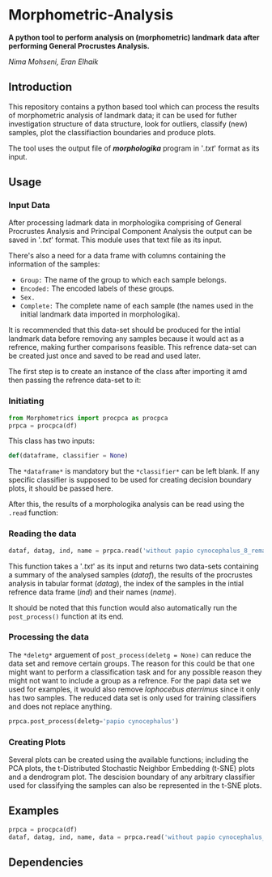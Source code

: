# Morphometric-Analysis

**A python tool to perform analysis on (morphometric) landmark data after performing General Procrustes Analysis.**

*Nima Mohseni, Eran Elhaik*


## Introduction

  This repository contains a python based tool which can process the results of morphometric analysis of landmark data; it can be used for futher investigation structure of data structure, look for outliers, classify (new) samples, plot the classifiaction boundaries and produce plots.

The tool uses the output file of ***morphologika*** program in '*.txt*' format as its input.

## Usage

### Input Data

  After processing ladmark data in morphologika comprising of General Procrustes Analysis and Principal Component Analysis the output can be saved in '*.txt*' format. This module uses that text file as its input.
  
 There's also a need for a data frame with columns containing the information of the samples:
 
* `Group:` The name of the group to which each sample belongs.
* `Encoded:` The encoded labels of these groups.
* `Sex.`
* `Complete:` The complete name of each sample (the names used in the initial landmark data imported in morphologika).

It is recommended that this data-set should be produced for the intial landmark data before removing any samples because it would act as a refrence, making further comparisons feasible.
This refrence data-set can be created just once and saved to be read and used later.

The first step is to create an instance of the class after importing it amd then passing the refrence data-set to it:

### Initiating

```python
from Morphometrics import procpca as procpca
prpca = procpca(df)
```

This class has two inputs:

```python
def(dataframe, classifier = None)
```
The `*dataframe*` is mandatory but the `*classifier*` can be left blank. If any specific classifier is supposed to be used for creating decision boundary plots, it should be passed here.

After this, the results of a morphologika analysis can be read using the `.read` function:

### Reading the data

```python
dataf, datag, ind, name = prpca.read('without papio cynocephalus_8_remains.txt')
```

This function takes a '*.txt*' as its input and returns two data-sets containing a summary of the analysed samples (*dataf*), the results of the procrustes analysis in tabular format (*datag*), the index of the samples in the intial refrence data frame (*ind*) and their names (*name*).

It should be noted that this function would also automatically run the `post_process()` function at its end.

### Processing the data

The `*deletg*` arguement of `post_process(deletg = None)` can reduce the data set and remove certain groups. The reason for this could be that one might want to perform a classification task and for any possible reason they might not want to include a group as a refrence. For the papi data set we used for examples, it would also remove *lophocebus aterrimus* since it only has two samples. The reduced data set is only used for training classifiers and does not replace anything.

```python
prpca.post_process(deletg='papio cynocephalus')
```

### Creating Plots

Several plots can be created using the available functions; including the PCA plots, the t-Distributed Stochastic Neighbor Embedding (t-SNE) plots and a dendrogram plot. The descision boundary of any arbitrary classifier used for classifying the samples can also be represented in the t-SNE plots.



## Examples

```python
prpca = procpca(df)
dataf, datag, ind, name, data = prpca.read('without papio cynocephalus_8_remains.txt')
```


## Dependencies
